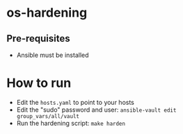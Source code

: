 # os-hardening

## Pre-requisites

- Ansible must be installed

# How to run

- Edit the `hosts.yaml` to point to your hosts
- Edit the "sudo" password and user: `ansible-vault edit group_vars/all/vault`
- Run the hardening script: `make harden`
